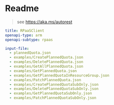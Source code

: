 # Readme

> see https://aka.ms/autorest

```yaml
title: RPaaSClient
openapi-type: arm
openapi-subtype: rpaas
```

```yaml $(tag) == '2022-08-22-privatepreview'
input-file:
  - plannedQuota.json
  - examples/CreatePlannedQuota.json
  - examples/DeletePlannedQuota.json
  - examples/GetAllPlannedQuota.json
  - examples/GetPlannedQuota.json
  - examples/GetPlannedQuotaInResourceGroup.json
  - examples/PatchPlannedQuota.json
  - examples/CreatePlannedQuotaSubOnly.json
  - examples/DeletePlannedQuotaSubOnly.json
  - examples/GetPlannedQuotaSubOnly.json
  - examples/PatchPlannedQuotaSubOnly.json
```
